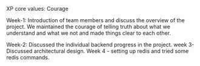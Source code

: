 XP core values: Courage

Week-1: Introduction of team members and discuss the overview of the project. We maintained the courage of telling truth about what we understand and what we not and made things clear to each other.

Week-2: Discussed the individual backend progress in the project.
week 3- Discussed architectural design.
Week 4 - setting up redis and tried some redis commands.
